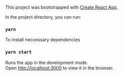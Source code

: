 This project was bootstrapped with [Create React App](https://github.com/facebookincubator/create-react-app).

In the project directory, you can run:

### `yarn`
To install neccessary dependencies

### `yarn start`

Runs the app in the development mode.<br>
Open [http://localhost:3000](http://localhost:3000) to view it in the browser.

